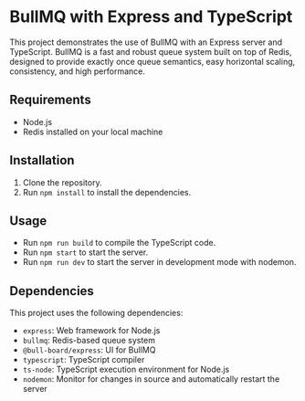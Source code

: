 # BullMQ with Express and TypeScript

This project demonstrates the use of BullMQ with an Express server and TypeScript. BullMQ is a fast and robust queue system built on top of Redis, designed to provide exactly once queue semantics, easy horizontal scaling, consistency, and high performance.

## Requirements

- Node.js
- Redis installed on your local machine

## Installation

1. Clone the repository.
2. Run `npm install` to install the dependencies.

## Usage

- Run `npm run build` to compile the TypeScript code.
- Run `npm start` to start the server.
- Run `npm run dev` to start the server in development mode with nodemon.

## Dependencies

This project uses the following dependencies:

- `express`: Web framework for Node.js
- `bullmq`: Redis-based queue system
- `@bull-board/express`: UI for BullMQ
- `typescript`: TypeScript compiler
- `ts-node`: TypeScript execution environment for Node.js
- `nodemon`: Monitor for changes in source and automatically restart the server
